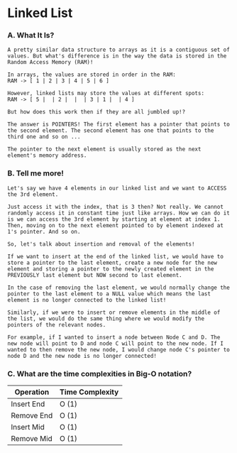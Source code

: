 # Linked List
### A. What It Is?
    A pretty similar data structure to arrays as it is a contiguous set of values. But what's difference is in the way the data is stored in the Random Access Memory (RAM)! 
    
    In arrays, the values are stored in order in the RAM:
    RAM -> [ 1 | 2 | 3 | 4 | 5 | 6 ] 

    However, linked lists may store the values at different spots:
    RAM -> [ 5 |  | 2 |  |  | 3 | 1 |  | 4 ]

    But how does this work then if they are all jumbled up!?

    The answer is POINTERS! The first element has a pointer that points to the second element. The second element has one that points to the third one and so on ... 

    The pointer to the next element is usually stored as the next element's memory address.


### B. Tell me more!
    Let's say we have 4 elements in our linked list and we want to ACCESS the 3rd element. 

    Just access it with the index, that is 3 then? Not really. We cannot randomly access it in constant time just like arrays. How we can do it is we can access the 3rd element by starting at element at index 1. Then, moving on to the next element pointed to by element indexed at 1's pointer. And so on.

    So, let's talk about insertion and removal of the elements!

    If we want to insert at the end of the linked list, we would have to store a pointer to the last element, create a new node for the new element and storing a pointer to the newly created element in the PREVIOUSLY last element but NOW second to last element.

    In the case of removing the last element, we would normally change the pointer to the last element to a NULL value which means the last element is no longer connected to the linked list!

    Similarly, if we were to insert or remove elements in the middle of the list, we would do the same thing where we would modify the pointers of the relevant nodes. 

    For example, if I wanted to insert a node between Node C and D. The new node will point to D and node C will point to the new node. If I wanted to then remove the new node, I would change node C's pointer to node D and the new node is no longer connected!


### C. What are the time complexities in Big-O notation? 
| Operation |  Time Complexity |
|-----------|------------------|
| Insert End|        O (1)     |
| Remove End|        O (1)     |
| Insert Mid|        O (1)     |
| Remove Mid|        O (1)     | 